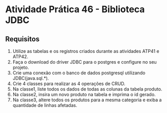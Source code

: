 # Atividade Prática 46 - Biblioteca JDBC

## Requisitos
1. Utilize as tabelas e os registros criados durante as atividades ATP41 e ATP42.
2. Faça o download do driver JDBC para o postgres e configure no seu projeto.
3. Crie uma conexão com o banco de dados postgresql utilizando JDBC(java.sql.*).
4. Crie 4 classes para realizar as 4 operações de CRUD.
5. Na classe1, liste todos os dados de todas as colunas da tabela produto.
6. Na classe2, insira um novo produto na tabela e imprima o id gerado.
7. Na classe3, altere todos os produtos para a mesma categoria e exiba a quantidade de linhas afetadas.
